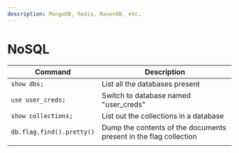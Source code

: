 ```yaml
---
description: MongoDB, Redis, RavenDB, etc.
---
```


# NoSQL

| Command                   | Description                                                       |
| ------------------------- | ----------------------------------------------------------------- |
| `show dbs;`               | List all the databases present                                    |
| `use user_creds;`         | Switch to database named "user\_creds"                            |
| `show collections;`       | List out the collections in a database                            |
| `db.flag.find().pretty()` | Dump the contents of the documents present in the flag collection |
|                           |                                                                   |
